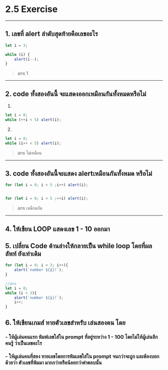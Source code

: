 # 2.5 Exercise
___
## 1. เลขที่  alert ลำดับสุดท้ายคือเลขอะไร

``` JAVASCRIPT
let i = 3;

while (i) {
    alert(i--);
}

```
>ans 1
___ 
## 2. code ทั้งสองอันนี้ จะแสดงออกเหมือนกันทั้งหมดหรือไม่

1.
``` JAVASCRIPT
let i = 0;
while (++i < 5) alert(i);
```

2.
``` JAVASCRIPT
let i = 0;
while (i++ < 5) alert(i);
```

>ans ไม่เหมือน
___

## 3. code ทั้งสองอันนี้จะแสดง alertเหมือนกันทั้งหมด หรือไม่

``` JAVASCRIPT
for (let i = 0; i < 5 ;i++) alert(i);


for (let i = 0; i < 5 ;++i) alert(i);
```

> ans เหมือนกัน

___
## 4. ให้เขียน LOOP แสดงเลข 1 - 10 ออกมา
## 5. เปลี่ยน Code ด้านล่างให้กลายเป็น while loop โดยที่ผลลัพท์ ยังเท่าเดิม

``` JAVASCRIPT
for (let i = 0; i < 3; i++){
    alert(`number ${i}!`);
}

//ans
let i = 0;
while (i < 3){
    alert(`number ${i}!`);
    i++;
}
```
## 6. ให้เขียนเกมส์ ทายตัวเลขสำหรับ เล่นสองคน โดย
###  - ให้ผู้เล่นคนแรก พิมพ์เลขใส่ใน prompt ที่อยู่ระหว่าง 1 - 100 โดยไม่ให้ผู้เล่นอีกคนรู้ ว่าเป็นเลขอะไร
### - ให้ผูเล่นคนที่สอง ทายเลขโดยการพิมเลขใส่ใน prompt จนกว่าจะถูก และต้องบอกด้วยว่า ตัวเลขที่พิมมา มากกว่าหรือน้อยกว่าคำตอบนั้น
